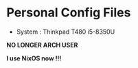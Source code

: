 # Personal Config Files

- System : Thinkpad T480 i5-8350U
  
__NO LONGER ARCH USER__

__I use NixOS now !!!__
